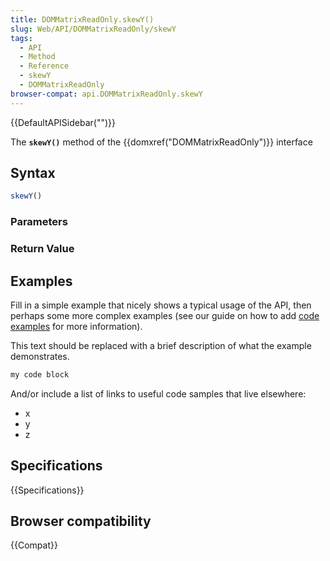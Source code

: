 ```yaml
---
title: DOMMatrixReadOnly.skewY()
slug: Web/API/DOMMatrixReadOnly/skewY
tags:
  - API
  - Method
  - Reference
  - skewY
  - DOMMatrixReadOnly
browser-compat: api.DOMMatrixReadOnly.skewY
---
```

{{DefaultAPISidebar("")}}

The **`skewY()`** method of the {{domxref("DOMMatrixReadOnly")}} interface 

## Syntax

```js
skewY()
```

### Parameters



### Return Value



## Examples

Fill in a simple example that nicely shows a typical usage of the API, then perhaps some more complex examples (see our guide on how to add [code examples](/en-US/docs/MDN/Contribute/Structures/Code_examples) for more information).

This text should be replaced with a brief description of what the example demonstrates.

```js
my code block
```

And/or include a list of links to useful code samples that live elsewhere:

*   x
*   y
*   z

## Specifications

{{Specifications}}

## Browser compatibility

{{Compat}}


